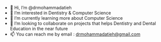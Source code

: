 - 👋 Hi, I’m @drmohammadatieh
- 👀 I’m interested in Dentistry & Computer Science
- 🌱 I’m currently learning more about Computer Science
- 💞️ I’m looking to collaborate on projects that helps Dentistry and Dental Education in the near future
- 📫 You can reach me by email : drmohammadatieh@gmail.com

<!---
drmohammadatieh/drmohammadatieh is a ✨ special ✨ repository because its `README.md` (this file) appears on your GitHub profile.
You can click the Preview link to take a look at your changes.
--->
